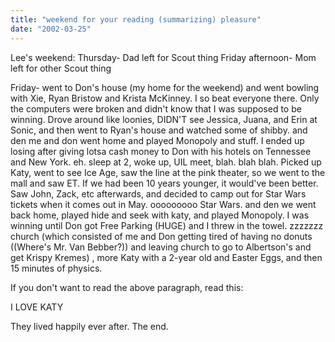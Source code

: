 ```yaml
---
title: "weekend for your reading (summarizing) pleasure"
date: "2002-03-25"
---
```


Lee's weekend: Thursday- Dad left for Scout thing Friday afternoon- Mom left for other Scout thing

Friday- went to Don's house (my home for the weekend) and went bowling with Xie, Ryan Bristow and Krista McKinney. I so beat everyone there. Only the computers were broken and didn't know that I was supposed to be winning. Drove around like loonies, DIDN'T see Jessica, Juana, and Erin at Sonic, and then went to Ryan's house and watched some of shibby. and den me and don went home and played Monopoly and stuff. I ended up losing after giving lotsa cash money to Don with his hotels on Tennessee and New York. eh. sleep at 2, woke up, UIL meet, blah. blah blah. Picked up Katy, went to see Ice Age, saw the line at the pink theater, so we went to the mall and saw ET. If we had been 10 years younger, it would've been better. Saw John, Zack, etc afterwards, and decided to camp out for Star Wars tickets when it comes out in May. ooooooooo Star Wars. and den we went back home, played hide and seek with katy, and played Monopoly. I was winning until Don got Free Parking (HUGE) and I threw in the towel. zzzzzzz church (which consisted of me and Don getting tired of having no donuts ((Where's Mr. Van Bebber?)) and leaving church to go to Albertson's and get Krispy Kremes) , more Katy with a 2-year old and Easter Eggs, and then 15 minutes of physics.

If you don't want to read the above paragraph, read this:

I LOVE KATY

They lived happily ever after. The end.
